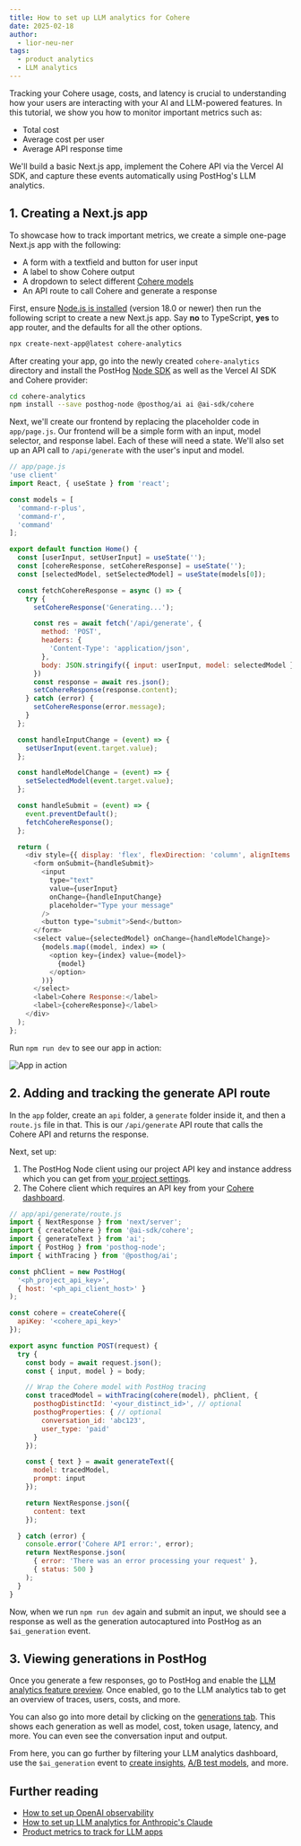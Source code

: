```yaml
---
title: How to set up LLM analytics for Cohere
date: 2025-02-18
author:
  - lior-neu-ner
tags:
  - product analytics
  - LLM analytics
---
```


Tracking your Cohere usage, costs, and latency is crucial to understanding how your users are interacting with your AI and LLM-powered features. In this tutorial, we show you how to monitor important metrics such as:

- Total cost
- Average cost per user
- Average API response time

We'll build a basic Next.js app, implement the Cohere API via the Vercel AI SDK, and capture these events automatically using PostHog's LLM analytics.

## 1. Creating a Next.js app

To showcase how to track important metrics, we create a simple one-page Next.js app with the following:

- A form with a textfield and button for user input
- A label to show Cohere output
- A dropdown to select different [Cohere models](https://docs.cohere.com/docs/command-r)
- An API route to call Cohere and generate a response

First, ensure [Node.js is installed](https://nodejs.dev/en/learn/how-to-install-nodejs/) (version 18.0 or newer) then run the following script to create a new Next.js app. Say **no** to TypeScript, **yes** to app router, and the defaults for all the other options.

```bash
npx create-next-app@latest cohere-analytics
```

After creating your app, go into the newly created `cohere-analytics` directory and install the PostHog [Node SDK](/docs/libraries/node) as well as the Vercel AI SDK and Cohere provider:

```bash
cd cohere-analytics
npm install --save posthog-node @posthog/ai ai @ai-sdk/cohere
```

Next, we'll create our frontend by replacing the placeholder code in `app/page.js`. Our frontend will be a simple form with an input, model selector, and response label. Each of these will need a state. We'll also set up an API call to `/api/generate` with the user's input and model.

```js
// app/page.js
'use client'
import React, { useState } from 'react';

const models = [
  'command-r-plus',
  'command-r',
  'command'
];

export default function Home() {
  const [userInput, setUserInput] = useState('');
  const [cohereResponse, setCohereResponse] = useState('');
  const [selectedModel, setSelectedModel] = useState(models[0]);

  const fetchCohereResponse = async () => {
    try {
      setCohereResponse('Generating...');

      const res = await fetch('/api/generate', {
        method: 'POST',
        headers: {
          'Content-Type': 'application/json',
        },
        body: JSON.stringify({ input: userInput, model: selectedModel }),
      })
      const response = await res.json();
      setCohereResponse(response.content);
    } catch (error) {
      setCohereResponse(error.message);
    }
  };

  const handleInputChange = (event) => {
    setUserInput(event.target.value);
  };

  const handleModelChange = (event) => {
    setSelectedModel(event.target.value);
  };

  const handleSubmit = (event) => {
    event.preventDefault();
    fetchCohereResponse();
  };

  return (
    <div style={{ display: 'flex', flexDirection: 'column', alignItems: 'center', justifyContent: 'center', minHeight: '100vh', gap: '20px' }}>
      <form onSubmit={handleSubmit}>
        <input
          type="text"
          value={userInput}
          onChange={handleInputChange}
          placeholder="Type your message"
        />
        <button type="submit">Send</button>
      </form>
      <select value={selectedModel} onChange={handleModelChange}>
        {models.map((model, index) => (
          <option key={index} value={model}>
            {model}
          </option>
        ))}
      </select>
      <label>Cohere Response:</label>
      <label>{cohereResponse}</label>
    </div>
  );
};

```

Run `npm run dev` to see our app in action:

![App in action](https://res.cloudinary.com/dmukukwp6/image/upload/Clean_Shot_2025_02_14_at_18_10_11_2x_9a50df887d.png)

## 2. Adding and tracking the generate API route

In the `app` folder, create an `api` folder, a `generate` folder inside it, and then a `route.js` file in that. This is our `/api/generate` API route that calls the Cohere API and returns the response.

Next, set up:

1. The PostHog Node client using our project API key and instance address which you can get from [your project settings](https://us.posthog.com/settings/project).
2. The Cohere client which requires an API key from your [Cohere dashboard](https://dashboard.cohere.com/api-keys).

```js
// app/api/generate/route.js
import { NextResponse } from 'next/server';
import { createCohere } from '@ai-sdk/cohere';
import { generateText } from 'ai';
import { PostHog } from 'posthog-node';
import { withTracing } from '@posthog/ai';

const phClient = new PostHog(
  '<ph_project_api_key>',
  { host: '<ph_api_client_host>' }
);

const cohere = createCohere({
  apiKey: '<cohere_api_key>'
});

export async function POST(request) {
  try {
    const body = await request.json();
    const { input, model } = body;

    // Wrap the Cohere model with PostHog tracing
    const tracedModel = withTracing(cohere(model), phClient, {
      posthogDistinctId: '<your_distinct_id>', // optional
      posthogProperties: { // optional
        conversation_id: 'abc123',
        user_type: 'paid'
      }
    });

    const { text } = await generateText({
      model: tracedModel,
      prompt: input
    });

    return NextResponse.json({
      content: text
    });

  } catch (error) {
    console.error('Cohere API error:', error);
    return NextResponse.json(
      { error: 'There was an error processing your request' },
      { status: 500 }
    );
  }
}

```

Now, when we run `npm run dev` again and submit an input, we should see a response as well as the generation autocaptured into PostHog as an `$ai_generation` event.

<ProductScreenshot
  imageLight="https://res.cloudinary.com/dmukukwp6/image/upload/Clean_Shot_2025_02_14_at_18_24_01_2x_da3bf2b39b.png"
  imageDark="https://res.cloudinary.com/dmukukwp6/image/upload/Clean_Shot_2025_02_14_at_18_23_45_2x_458ccaffa1.png"
  alt="PostHog autocaptured generation events"
  classes="rounded"
/>

## 3. Viewing generations in PostHog

Once you generate a few responses, go to PostHog and enable the [LLM analytics feature preview](https://app.posthog.com/settings/user-feature-previews#llm-analytics). Once enabled, go to the LLM analytics tab to get an overview of traces, users, costs, and more.

<ProductScreenshot
  imageLight="https://res.cloudinary.com/dmukukwp6/image/upload/Clean_Shot_2025_02_14_at_18_28_10_2x_242d0e7bf5.png"
  imageDark="https://res.cloudinary.com/dmukukwp6/image/upload/Clean_Shot_2025_02_14_at_18_28_24_2x_1f8f41ec2d.png"
      alt="PostHog LLM analytics dashboard"
  classes="rounded"
/>

You can also go into more detail by clicking on the [generations tab](https://us.posthog.com/llm-analytics/generations). This shows each generation as well as model, cost, token usage, latency, and more. You can even see the conversation input and output.

<ProductScreenshot
  imageLight="https://res.cloudinary.com/dmukukwp6/image/upload/Clean_Shot_2025_02_14_at_18_33_38_2x_a185b712f0.png"
  imageDark="https://res.cloudinary.com/dmukukwp6/image/upload/Clean_Shot_2025_02_14_at_18_33_22_2x_2fecd0ec22.png"
      alt="PostHog LLM analytics generations tab"
  classes="rounded"
/>

From here, you can go further by filtering your LLM analytics dashboard, use the `$ai_generation` event to [create insights](/docs/product-analytics/insights), [A/B test models](/tutorials/llm-ab-tests), and more.

## Further reading

- [How to set up OpenAI observability](/tutorials/openai-observability)
- [How to set up LLM analytics for Anthropic's Claude](/tutorials/anthropic-analytics)
- [Product metrics to track for LLM apps](/product-engineers/llm-product-metrics)
